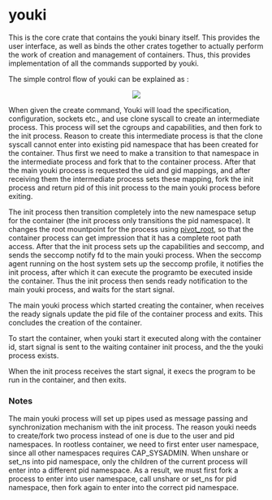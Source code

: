 # youki

This is the core crate that contains the youki binary itself. This provides the user interface, as well as binds the other crates together to actually perform the work of creation and management of containers. Thus, this provides implementation of all the commands supported by youki.

The simple control flow of youki can be explained as :

<p align="center">
  <img src="../assets/control_flow.drawio.svg">
</p>

When given the create command, Youki will load the specification, configuration, sockets etc., and use clone syscall to create an intermediate process. This process will set the cgroups and capabilities, and then fork to the init process. Reason to create this intermediate process is that the clone syscall cannot enter into existing pid namespace that has been created for the container. Thus first we need to make a transition to that namespace in the intermediate process and fork that to the container process. After that the main youki process is requested the uid and gid mappings, and after receiving them the intermediate process sets these mapping, fork the init process and return pid of this init process to the main youki process before exiting.

The init process then transition completely into the new namespace setup for the container (the init process only transitions the pid namespace). It changes the root mountpoint for the process using [pivot_root](https://man7.org/linux/man-pages/man2/pivot_root.2.html), so that the container process can get impression that it has a complete root path access. After that the init process sets up the capabilities and seccomp, and sends the seccomp notify fd to the main youki process. When the seccomp agent running on the host system sets up the seccomp profile, it notifies the init process, after which it can execute the programto be executed inside the container. Thus the init process then sends ready notification to the main youki process, and waits for the start signal.

The main youki process which started creating the container, when receives the ready signals update the pid file of the container process and exits. This concludes the creation of the container.

To start the container, when youki start it executed along with the container id, start signal is sent to the waiting container init process, and the the youki process exists.

When the init process receives the start signal, it execs the program to be run in the container, and then exits.

### Notes

The main youki process will set up pipes used as message passing and synchronization mechanism with the init process. The reason youki needs to create/fork two process instead of one is due to the user and pid namespaces. In rootless container, we need to first enter user namespace, since all other namespaces requires CAP_SYSADMIN. When unshare or set_ns into pid namespace, only the children of the current process will enter into a different pid namespace. As a result, we must first fork a process to enter into user namespace, call unshare or set_ns for pid namespace, then fork again to enter into the correct pid namespace.
